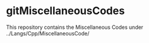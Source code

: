 gitMiscellaneousCodes
=====================

This repository contains the Miscellaneous Codes under ../Langs/Cpp/MiscellaneousCode/
